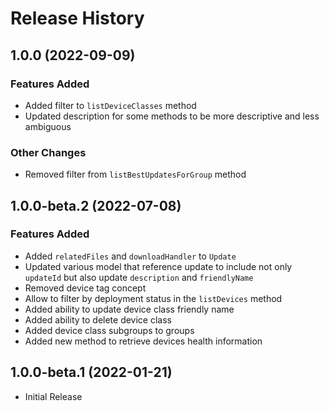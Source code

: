 # Release History

## 1.0.0 (2022-09-09)

### Features Added

- Added filter to `listDeviceClasses` method
- Updated description for some methods to be more descriptive and less ambiguous

### Other Changes

- Removed filter from `listBestUpdatesForGroup` method

## 1.0.0-beta.2 (2022-07-08)

### Features Added

- Added `relatedFiles` and `downloadHandler` to `Update`
- Updated various model that reference update to include not only `updateId` but also update `description` and `friendlyName`
- Removed device tag concept
- Allow to filter by deployment status in the `listDevices` method
- Added ability to update device class friendly name
- Added ability to delete device class
- Added device class subgroups to groups
- Added new method to retrieve devices health information

## 1.0.0-beta.1 (2022-01-21)

- Initial Release
